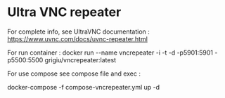 # Ultra VNC repeater

For complete info, see UltraVNC documentation : https://www.uvnc.com/docs/uvnc-repeater.html 

For run container :
docker run --name vncrepeater -i -t -d -p5901:5901 -p5500:5500 grigiu/vncrepeater:latest

For use compose see compose file and exec :

docker-compose -f compose-vncrepeater.yml up -d




